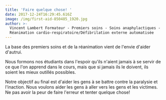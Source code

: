 ```yaml
---
title: 'Faire quelque chose! '
date: 2017-12-24T16:29:45.616Z
image: /img/first-aid-850485_1920.jpg
author: >-
  Vincent Lambert Formateur - Premiers soins - Soins anaphylactiques -
  Réanimation cardio-respiratoire/Défibrilation externe automatisée
---
```

La base des premiers soins et de la réanimation vient de l'envie d'aider d'autrui. 

Nous formons nos étudiants dans l'espoir qu'ils n'aient jamais à se servir de ce que l'on apprend dans le cours, mais que si jamais ils le doivent, ils soient les mieux outillés possibles. 

Notre objectif au final est d'aider les gens à se battre contre la paralysie et l'inaction. Nous voulons aider les gens à aller vers les gens et les victimes. Ne pas avoir la peur de faire l'erreur et tenter quelque chose!
